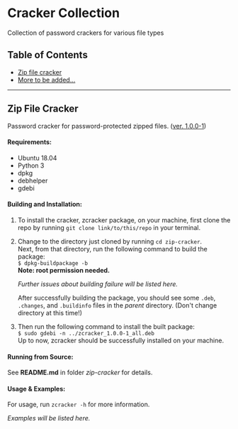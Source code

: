 # Cracker Collection
Collection of password crackers for various file types

## Table of Contents

* [Zip file cracker](#zip-file-cracker)
* [More to be added...](#table-of-contents)

---

## Zip File Cracker

Password cracker for password-protected zipped files. ([ver. 1.0.0-1](#zip-file-cracker))

#### Requirements:

* Ubuntu 18.04
* Python 3
* dpkg
* debhelper
* gdebi

#### Building and Installation:

1. To install the cracker, zcracker package, on your machine, first clone the repo by running `git clone link/to/this/repo` in your terminal.

2. Change to the directory just cloned by running `cd zip-cracker`.  
   Next, from that directory, run the following command to build the package:  
   `$ dpkg-buildpackage -b`  
   **Note: root permission needed.**

   *Further issues about building failure will be listed here.*

   After successfully building the package, you should see some `.deb`, `.changes`, and `.buildinfo` files in the *parent* directory. (Don't change directory at this time!)

3. Then run the following command to install the built package:  
   `$ sudo gdebi -n ../zcracker_1.0.0-1_all.deb`  
   Up to now, zcracker should be successfully installed on your machine.

#### Running from Source:

See **README.md** in folder *zip-cracker* for details.

#### Usage & Examples:

For usage, run `zcracker -h` for more information.

*Examples will be listed here.*
